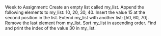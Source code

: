 Week to Assignment:
    Create an empty list called my_list.
    Append the following elements to my_list: 10, 20, 30, 40.
    Insert the value 15 at the second position in the list.
    Extend my_list with another list: [50, 60, 70].
    Remove the last element from my_list.
    Sort my_list in ascending order.
    Find and print the index of the value 30 in my_list.

